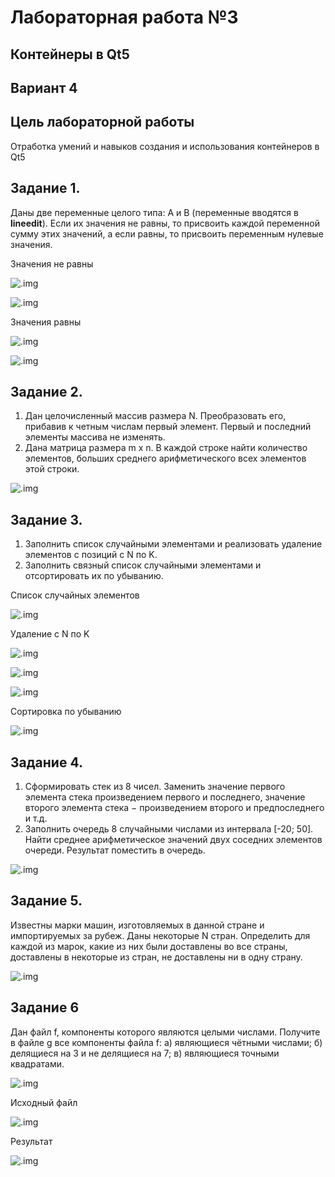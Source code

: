 # Лабораторная работа №3
## Контейнеры в Qt5
## Вариант 4
## Цель лабораторной работы 
Отработка умений и навыков создания и использования контейнеров в Qt5


## Задание 1.
Даны две переменные целого типа: A и B (переменные вводятся в **lineedit**). Если их значения не равны, то присвоить каждой переменной сумму этих значений, а если равны, то присвоить переменным нулевые значения.

Значения не равны

![.img](./img/11.jpg)

![.img](./img/12.jpg)

Значения равны

![.img](./img/13.jpg)

![.img](./img/14.jpg)

## Задание 2.
1. Дан целочисленный массив размера N. Преобразовать его, прибавив к четным числам первый элемент. Первый и последний элементы массива не изменять.
2. Дана матрица размера m x n. В каждой строке найти количество элементов, больших среднего арифметического всех элементов этой строки.

![.img](./img/21.jpg)
## Задание 3.
1. Заполнить список случайными элементами и реализовать удаление элементов с позиций с N по K.
2. Заполнить связный список случайными элементами и отсортировать их по убыванию.

Список случайных элементов

![.img](./img/31.jpg)

Удаление с N по K

![.img](./img/32.jpg)

![.img](./img/33.jpg)

![.img](./img/34.jpg)

Сортировка по убыванию

![.img](./img/35.jpg)

## Задание 4.
1. Сформировать стек из 8 чисел. Заменить значение первого элемента стека произведением первого и последнего, значение второго элемента стека − произведением второго и предпоследнего и т.д.
2. Заполнить очередь 8 случайными числами из интервала \[-20; 50]. Найти среднее арифметическое значений двух соседних элементов очереди. Результат поместить в очередь.

![.img](./img/41.jpg)

## Задание 5.
Известны марки машин, изготовляемых в данной стране и импортируемых за рубеж. Даны некоторые N стран. Определить для каждой из марок, какие из них были доставлены во все страны, доставлены в некоторые из стран, не доставлены ни в одну страну.

![.img](./img/51.jpg)

## Задание 6
Дан файл f, компоненты которого являются целыми числами. Получите в файле g все компоненты файла f:
а) являющиеся чётными числами;
б) делящиеся на 3 и не делящиеся на 7;
в) являющиеся точными квадратами.

![.img](./img/61.jpg)

Исходный файл 

![.img](./img/62.jpg)

Результат 

![.img](./img/63.jpg)
